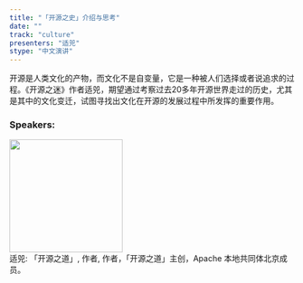 ```yaml
---
title: "「开源之史」介绍与思考"
date: "" 
track: "culture"
presenters: "适兕"
stype: "中文演讲"
---
```

开源是人类文化的产物，而文化不是自变量，它是一种被人们选择或者说追求的过程。《开源之迷》作者适兕，期望通过考察过去20多年开源世界走过的历史，尤其是其中的文化变迁，试图寻找出文化在开源的发展过程中所发挥的重要作用。
 ### Speakers: 
 <img src="images/speaker/1101.png" width="200" /><br>适兕: 「开源之道」, 作者, 作者，「开源之道」主创，Apache 本地共同体北京成员。
 